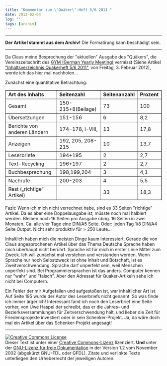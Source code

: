 ```yaml
---
title: "Kommentar zum \"Quäker\"-Heft 5/6 2011 "
date: 2012-02-04
log: ""
tags: [archiv]
---
```

<hr><b>Der Artikel stammt aus dem Archiv!</b> Die Formatirung kann beschädigt sein.<hr>
<p>Da Claus meine Besprechung der &quot;aktuellen&quot; Ausgabe des &quot;Qu&auml;kers&quot;, die Vereinszeitschrift des <a href="http://fwccemes.org/fam/?mg=7">GYM (German Yearly Meeting)</a> vermisst (Siehe Artikel <a href="http://quaekernachrichten.blogspot.com/2012/02/inhaltsverzeichnis-quakerheft-56-2011.html">&quot;Inhaltsverzeichnis Qu&auml;kerheft 5/6 2011&quot;</a>, von Freitag, 3. Februar 2012), werde ich das hier mal nachholen...</p>
<!--break-->
<p>Zun&auml;chst eine quantitative Betrachtung:
<table border="1">
    <tbody>
        <tr>
            <td><b>Art des Inhalts</b></td>
            <td><b>Seitenzahl</b></td>
            <td><b>Seitenanzahl</b></td>
            <td><b>Prozent</b></td>
        </tr>
        <tr>
            <td>Gesamt</td>
            <td>150-215+8(Beilage)</td>
            <td>73</td>
            <td>100</td>
        </tr>
        <tr>
            <td>&Uuml;bersetzungen</td>
            <td>151-156</td>
            <td>6</td>
            <td>8,2</td>
        </tr>
        <tr>
            <td>Berichte von anderen L&auml;ndern</td>
            <td>174-178, I-VIII,</td>
            <td>13</td>
            <td>17,8</td>
        </tr>
        <tr>
            <td>Anzeigen</td>
            <td>192, 205, 208-215</td>
            <td>10</td>
            <td>13,7</td>
        </tr>
        <tr>
            <td>Leserbriefe</td>
            <td>194+195</td>
            <td>2</td>
            <td>2,7</td>
        </tr>
        <tr>
            <td>Text-Recycling</td>
            <td>196+197</td>
            <td>2</td>
            <td>2,7</td>
        </tr>
        <tr>
            <td>Buchbesprechung</td>
            <td>198,199,204</td>
            <td>3</td>
            <td>4,1</td>
        </tr>
        <tr>
            <td>Nachrufe</td>
            <td>200-203</td>
            <td>4</td>
            <td>5,5</td>
        </tr>
        <tr>
            <td>Rest (&bdquo;richtige&ldquo; Artikel)</td>
            <td>&nbsp;</td>
            <td>33</td>
            <td>18,3</td>
        </tr>
    </tbody>
</table>
Fazit: Wenn ich mich nicht verrechnet habe, sind es 33 Seiten &quot;richtige&quot; Artikel. Da es aber eine Doppelausgabe ist, m&uuml;sste noch mal halbiert werden. Bleiben noch 16 Seiten pro Ausgabe &uuml;brig. 16 Seiten in zwei Monaten. Ca. alle vier Tage eine DIN/A5 Seite. Oder: jeden Tag 1/8 DIN/A4 Seite Output. Nicht sehr produktiv f&uuml;r &gt; 250 Leute...</p>
<p>Inhaltlich haben mich die meisten Dinge kaum interessiert. Gerade die von Claus angesprochenen Artikel &uuml;ber das Thema Deutsche Sprache haben mich &uuml;berhaupt nicht ber&uuml;hrt. Sprache ist f&uuml;r mich in erster Linie Mittel zum Zweck. Ich will zun&auml;chst mal verstehen und verstanden werden. Wenn Sprache nur noch Selbstzweck ist ohne Inhalt und Botschaft, ist es Zweitverschwendung. Sprache darf unperfekt sein, weil Menschen unperfekt sind. Bei Programmiersprachen ist das anders. Computer kennen nur &quot;wahr&quot; und &quot;falsch&quot;. Aber den Adressat f&uuml;r Quaker-Artikeln sehe ich nicht bei Computern.</p>
<p>Ein Fehler der mir Aufgefallen und aufgesto&szlig;en ist, war inhaltlicher Art ist. Auf Seite 195 wurde der Autor des Leserbriefs nicht genannt. So was finde ich immer &auml;rgerlich! Interessant fand ich noch den Leserbrief eine Seite vorher, von Uwe Haspel der schreibt, das er die Jahres- und Bezierksversammlungen f&uuml;r Zeitverschwendung h&auml;lt, und lieber die Zeit f&uuml;r Friedensprojekte investiert oder in sein Schenker-Projekt. Ja, da w&auml;re doch mal ein Artikel &uuml;ber das Schenker-Projekt angesagt!</p>
<hr />
<p><a rel="license" href="http://creativecommons.org/licenses/by-sa/3.0/de/"><img alt="Creative Commons License" style="border-width: 0pt;" src="http://i.creativecommons.org/l/by-sa/3.0/de/88x31.png" /></a><br />
Dieser <span xmlns:dc="http://purl.org/dc/elements/1.1/" href="http://purl.org/dc/dcmitype/Text" rel="dc:type">Text</span> ist unter einer <a rel="license" href="http://creativecommons.org/licenses/by-sa/3.0/de/">Creative Commons-Lizenz</a> lizenziert. <b>Und</b> unter der <a href="http://de.wikipedia.org/wiki/GFDL">GNU-Lizenz f&uuml;r freie Dokumentation</a> in der Version 1.2 vom November 2002 (abgek&uuml;rzt GNU-FDL oder GFDL). Zitate und verlinkte Texte unterliegen den Urheberrecht der jeweiligen Autoren.</p>
